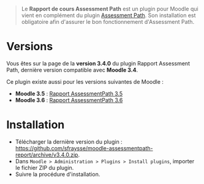 > Le **Rapport de cours Assessment Path** est un plugin pour Moodle qui vient en complément du plugin [Assessment Path](https://github.com/sfraysse/moodle-assessmentpath). Son installation est obligatoire afin d'assurer le bon fonctionnement d'Assessment Path.


# Versions

Vous êtes sur la page de la **version 3.4.0** du plugin Rapport Assessment Path, dernière version compatible avec **Moodle 3.4**.

Ce plugin existe aussi pour les versions suivantes de Moodle :
- **Moodle 3.5** : [Rapport AssessmentPath 3.5](https://github.com/sfraysse/moodle-assessmentpath-report/tree/3.5)
- **Moodle 3.6** : [Rapport AssessmentPath 3.6](https://github.com/sfraysse/moodle-assessmentpath-report/tree/3.6)


# Installation

- Télécharger la dernière version du plugin : https://github.com/sfraysse/moodle-assessmentpath-report/archive/v3.4.0.zip.
- Dans `Moodle > Administration > Plugins > Install plugins`, importer le fichier ZIP du plugin.
- Suivre la procédure d'installation.



